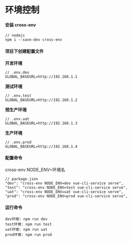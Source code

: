 # 环境控制

#### 安装 cross-env

```
// nodejs
npm i --save-dev cross-env
```

#### 项目下创建配置文件

**开发环境**

```
// .env.dev
GLOBAL_BASEURL=http://192.168.1.1
```

**测试环境**

```
// .env.test
GLOBAL_BASEURL=http://192.168.1.2
```

**预生产环境**

```
// .env.uat
GLOBAL_BASEURL=http://192.168.1.3
```

**生产环境**

```
// .env.prod
GLOBAL_BASEURL=http://192.168.1.4
```

#### 配置命令

cross-env NODE_ENV=环境名

```
// package.json
"dev": "cross-env NODE_ENV=dev vue-cli-service serve",
"test": "cross-env NODE_ENV=test vue-cli-service serve",
"uat": "cross-env NODE_ENV=uat vue-cli-service serve",
"prod": "cross-env NODE_ENV=prod vue-cli-service serve",
```

#### 运行命令

```
dev环境: npm run dev
test环境: npm run test
uat环境: npm run uat
prod环境: npm run prod
```
